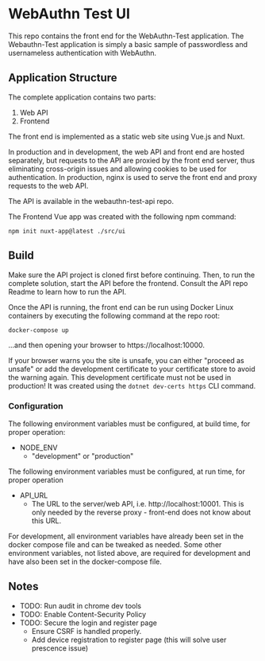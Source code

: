 # WebAuthn Test UI
This repo contains the front end for the WebAuthn-Test application. The Webauthn-Test
application is simply a basic sample of passwordless and usernameless authentication with WebAuthn.

## Application Structure
The complete application contains two parts:

1. Web API
2. Frontend

The front end is implemented as a static web site using Vue.js and Nuxt.

In production and in development, the web API and front end are hosted separately, but requests to the API are
proxied by the front end server, thus eliminating cross-origin issues and allowing cookies to be used for authentication.
In production, nginx is used to serve the front end and proxy requests to the web API.

The API is available in the webauthn-test-api repo.

The Frontend Vue app was created with the following npm command:

```npm init nuxt-app@latest ./src/ui```

## Build
Make sure the API project is cloned first before continuing. Then, to run the complete solution, start the API before
the frontend. Consult the API repo Readme to learn how to run the API.

Once the API is running, the front end can be run using Docker Linux containers by executing the following command at the repo root:

```docker-compose up```

...and then opening your browser to https://localhost:10000.

If your browser warns you the site is unsafe, you can either "proceed as unsafe" or add the development certificate to
your certificate store to avoid the warning again. This development certificate must not be used in production!
It was created using the `dotnet dev-certs https` CLI command.

### Configuration
The following environment variables must be configured, at build time, for proper operation:

* NODE_ENV
  * "development" or "production"

The following environment variables must be configured, at run time, for proper operation
* API_URL
  * The URL to the server/web API, i.e. http://localhost:10001. This is only needed by the reverse
  proxy - front-end does not know about this URL.

For development, all environment variables have already been set in the docker compose file and can
be tweaked as needed. Some other environment variables, not listed above, are required for development and
have also been set in the docker-compose file.

## Notes

* TODO: Run audit in chrome dev tools
* TODO: Enable Content-Security Policy
* TODO: Secure the login and register page
  * Ensure CSRF is handled properly.
  * Add device registration to register page (this will solve user prescence issue)